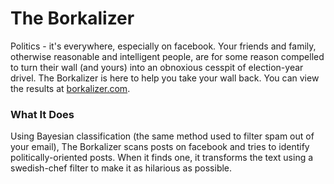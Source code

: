 # The Borkalizer
Politics - it's everywhere, especially on facebook.  Your friends and family, otherwise
reasonable and intelligent people, are for some reason compelled to turn their wall
(and yours) into an obnoxious cesspit of election-year drivel.  The Borkalizer is here
to help you take your wall back.  You can view the results at [borkalizer.com](http://borkalizer.com).

### What It Does
Using Bayesian classification (the same method used to filter spam out of your email), The Borkalizer
scans posts on facebook and tries to identify politically-oriented posts.  When it finds one,
it transforms the text using a swedish-chef filter to make it as hilarious as possible.
